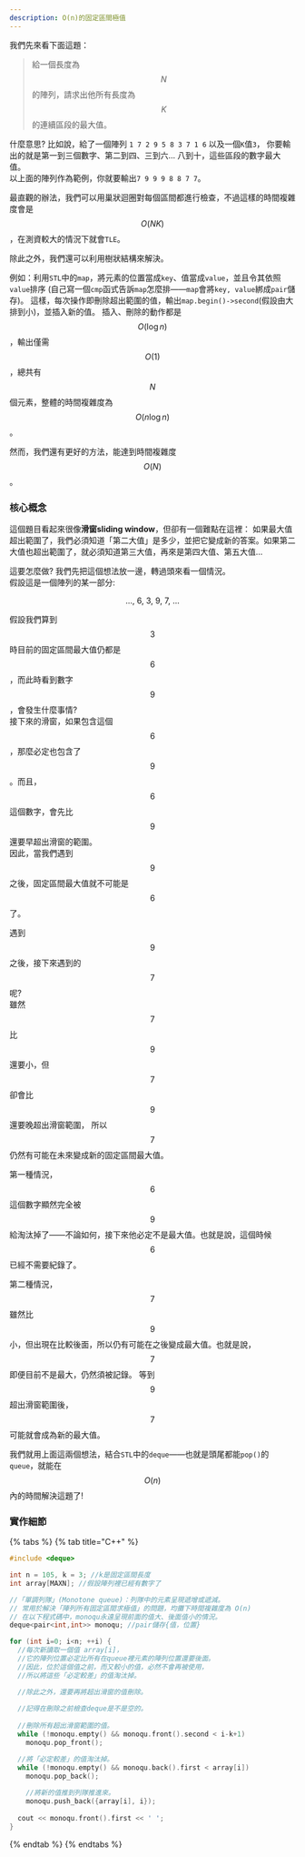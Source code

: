 ```yaml
---
description: O(n)的固定區間極值
---
```


我們先來看下面這題：

> 給一個長度為 $$N$$ 的陣列，請求出他所有長度為 $$K$$ 的連續區段的最大值。

什麼意思? 比如說，給了一個陣列 `1 7 2 9 5 8 3 7 1 6` 以及一個`K`值`3`，
你要輸出的就是第一到三個數字、第二到四、三到六... 八到十，這些區段的數字最大值。\
以上面的陣列作為範例，你就要輸出`7 9 9 9 8 8 7 7`。

最直觀的辦法，我們可以用巢狀迴圈對每個區間都進行檢查，不過這樣的時間複雜度會是 $$O(NK)$$ ，在測資較大的情況下就會`TLE`。

除此之外，我們還可以利用樹狀結構來解決。

例如：利用`STL`中的`map`，將元素的位置當成`key`、值當成`value`，並且令其依照`value`排序
(自己寫一個`cmp`函式告訴`map`怎麼排——`map`會將`key, value`綁成`pair`儲存)。
這樣，每次操作即刪除超出範圍的值，輸出`map.begin()->second`(假設由大排到小)，並插入新的值。
插入、刪除的動作都是 $$O(\log n)$$，輸出僅需 $$O(1)$$，總共有 $$N$$ 個元素，整體的時間複雜度為 $$O(n \log n)$$。

然而，我們還有更好的方法，能達到時間複雜度 $$O(N)$$。

### 核心概念

這個題目看起來很像**滑窗sliding window**，但卻有一個難點在這裡：
如果最大值超出範圍了，我們必須知道「第二大值」是多少，並把它變成新的答案。如果第二大值也超出範圍了，就必須知道第三大值，再來是第四大值、第五大值...

這要怎麼做? 我們先把這個想法放一邊，轉過頭來看一個情況。\
假設這是一個陣列的某一部分:

$$
...,\ 6,\ 3,\ 9,\ 7,\ ...
$$

假設我們算到 $$3$$ 時目前的固定區間最大值仍都是 $$6$$，而此時看到數字 $$9$$，會發生什麼事情?\
接下來的滑窗，如果包含這個 $$6$$，那麼必定也包含了 $$9$$。而且，$$6$$ 這個數字，會先比 $$9$$ 還要早超出滑窗的範圍。\
因此，當我們遇到 $$9$$ 之後，固定區間最大值就不可能是 $$6$$ 了。

遇到 $$9$$ 之後，接下來遇到的 $$7$$ 呢?\
雖然 $$7$$ 比 $$9$$ 還要小，但 $$7$$ 卻會比 $$9$$ 還要晚超出滑窗範圍，
所以 $$7$$ 仍然有可能在未來變成新的固定區間最大值。

第一種情況，$$6$$ 這個數字顯然完全被 $$9$$ 給淘汰掉了——不論如何，接下來他必定不是最大值。也就是說，這個時候 $$6$$ 已經不需要紀錄了。

第二種情況，$$7$$ 雖然比 $$9$$ 小，但出現在比較後面，所以仍有可能在之後變成最大值。也就是說，$$7$$ 即便目前不是最大，仍然須被記錄。
等到 $$9$$ 超出滑窗範圍後，$$7$$ 可能就會成為新的最大值。

我們就用上面這兩個想法，結合`STL`中的`deque`——也就是頭尾都能`pop()`的`queue`，就能在 $$O(n)$$ 內的時間解決這題了!

### 實作細節

{% tabs %}
{% tab title="C++" %}
```cpp
#include <deque>

int n = 105, k = 3; //k是固定區間長度
int array[MAXN]; //假設陣列裡已經有數字了

//「單調列隊」(Monotone queue)：列隊中的元素呈現遞增或遞減。
// 常用於解決「陣列所有固定區間求極值」的問題，均攤下時間複雜度為 O(n)
// 在以下程式碼中，monoqu永遠呈現前面的值大、後面值小的情況。
deque<pair<int,int>> monoqu; //pair儲存{值，位置}

for (int i=0; i<n; ++i) {
  //每次新讀取一個值 array[i]，
  //它的陣列位置必定比所有在queue裡元素的陣列位置還要後面。
  //因此，位於這個值之前，而又較小的值，必然不會再被使用，
  //所以將這些「必定較差」的值淘汰掉。

  //除此之外，還要再將超出滑窗的值刪除。
  
  //記得在刪除之前檢查deque是不是空的。
  
  //刪除所有超出滑窗範圍的值。
  while (!monoqu.empty() && monoqu.front().second < i-k+1)
    monoqu.pop_front();

  //將「必定較差」的值淘汰掉。
  while (!monoqu.empty() && monoqu.back().first < array[i])
    monoqu.pop_back();
	  
	//將新的值推到列隊推進來。
    monoqu.push_back({array[i], i});
  
  cout << monoqu.front().first << ' ';
}
```
{% endtab %}
{% endtabs %}
